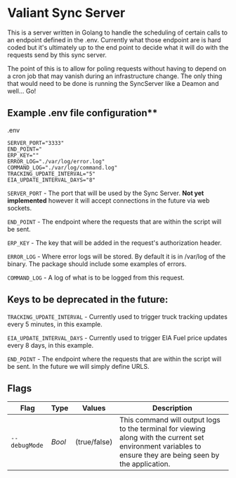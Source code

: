 # Valiant Sync Server

This is a server written in Golang to handle the scheduling of certain calls to an endpoint defined in the .env. Currently what those endpoint are is hard coded but it's ultimately up to the end point to decide what it will do with the requests send by this sync server.

The point of this is to allow for poling requests without having to depend on a cron job that may vanish during an infrastructure change. The only thing that would need to be done is running the SyncServer like a Deamon and well... Go!


## Example .env file configuration**

.env
```
SERVER_PORT="3333"
END_POINT="
ERP_KEY=""
ERROR_LOG="./var/log/error.log"
COMMAND_LOG="./var/log/command.log"
TRACKING_UPDATE_INTERVAL="5"
EIA_UPDATE_INTERVAL_DAYS="8"
```

`SERVER_PORT` - The port that will be used by the Sync Server. **Not yet implemented** however it will accept connections in the future via web sockets. 

`END_POINT` - The endpoint where the requests that are within the script will be sent.

`ERP_KEY` - The key that will be added in the request's authorization header. 

`ERROR_LOG` - Where error logs will be stored. By default it is in /var/log of the binary. The package should include some examples of errors. 

`COMMAND_LOG` - A log of what is to be logged from this request. 

## Keys to be deprecated in the future:

`TRACKING_UPDATE_INTERVAL` - Currently used to trigger truck tracking updates every 5 minutes, in this example.

`EIA_UPDATE_INTERVAL_DAYS` - Currently used to trigger EIA Fuel price updates every 8 days, in this example. 

`END_POINT` - The endpoint where the requests that are within the script will be sent. In the future we will simply define URLS. 

## Flags
| Flag | Type | Values | Description |
|------|------|--------|-------------|
|`--debugMode`|*Bool*|(true/false)| This command will output logs to the terminal for viewing along with the current set environment variables to ensure they are being seen by the application. 
